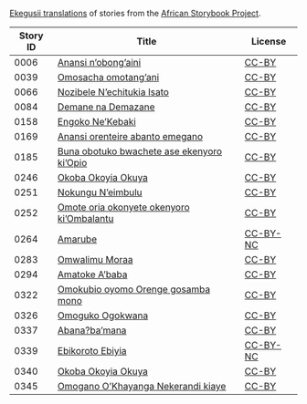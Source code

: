 [Ekegusii translations](http://africanstorybook.org/language/ekegusii) of stories from the [African Storybook Project](http://africanstorybook.org).

Story ID | Title | License
-------- | ----- | -------
0006 | [Anansi n’obong’aini](http://africanstorybook.org/stories/anansi-n’obong’aini) | [CC-BY](https://creativecommons.org/licenses/by/3.0/)
0039 | [Omosacha omotang’ani](http://africanstorybook.org/stories/omosacha-omotang’ani) | [CC-BY](https://creativecommons.org/licenses/by/3.0/)
0066 | [Nozibele N’echitukia Isato](http://africanstorybook.org/stories/nozibele-n’echitukia-isato) | [CC-BY](https://creativecommons.org/licenses/by/3.0/)
0084 | [Demane na Demazane](http://africanstorybook.org/stories/demane-na-demazane-2) | [CC-BY](https://creativecommons.org/licenses/by/3.0/)
0158 | [Engoko Ne’Kebaki](http://africanstorybook.org/stories/engoko-ne’kebaki) | [CC-BY](https://creativecommons.org/licenses/by/3.0/)
0169 | [Anansi orenteire abanto emegano ](http://africanstorybook.org/stories/anansi-orenteire-abanto-emegano) | [CC-BY](https://creativecommons.org/licenses/by/3.0/)
0185 | [Buna obotuko bwachete ase ekenyoro ki’Opio](http://africanstorybook.org/stories/buna-obotuko-bwachete-ase-ekenyoro-ki’opio) | [CC-BY](https://creativecommons.org/licenses/by/3.0/)
0246 | [Okoba Okoyia Okuya ](http://africanstorybook.org/stories/okoba-okoyia-okuya) | [CC-BY](https://creativecommons.org/licenses/by/3.0/)
0251 | [Nokungu N’eimbulu](http://africanstorybook.org/stories/nokungu-n’eimbulu) | [CC-BY](https://creativecommons.org/licenses/by/3.0/)
0252 | [Omote oria okonyete okenyoro ki’Ombalantu](http://africanstorybook.org/stories/omote-oria-okonyete-okenyoro-ki’ombalantu) | [CC-BY](https://creativecommons.org/licenses/by/3.0/)
0264 | [Amarube](http://africanstorybook.org/stories/amarube) | [CC-BY-NC](http://creativecommons.org/licenses/by-nc/3.0/)
0283 | [Omwalimu Moraa](http://africanstorybook.org/stories/omwalimu-moraa) | [CC-BY](https://creativecommons.org/licenses/by/3.0/)
0294 | [Amatoke A’baba](http://africanstorybook.org/stories/amatoke-a’baba) | [CC-BY](https://creativecommons.org/licenses/by/3.0/)
0322 | [Omokubio oyomo Orenge gosamba mono](http://africanstorybook.org/stories/omokubio-oyomo-orenge-gosamba-mono) | [CC-BY](https://creativecommons.org/licenses/by/3.0/)
0326 | [Omoguko Ogokwana](http://africanstorybook.org/stories/omoguko-ogokwana) | [CC-BY](https://creativecommons.org/licenses/by/3.0/)
0337 | [Abana?ba’mana](http://africanstorybook.org/stories/abana%0Bba%E2%80%99mana) | [CC-BY](https://creativecommons.org/licenses/by/3.0/)
0339 | [Ebikoroto Ebiyia](http://africanstorybook.org/stories/ebikoroto-ebiyia) | [CC-BY-NC](http://creativecommons.org/licenses/by-nc/3.0/)
0340 | [Okoba Okoyia Okuya](http://africanstorybook.org/stories/okoba-okoyia-okuya-0) | [CC-BY](https://creativecommons.org/licenses/by/3.0/)
0345 | [Omogano O’Khayanga Nekerandi kiaye](http://africanstorybook.org/stories/omogano-o’khayanga-nekerandi-kiaye) | [CC-BY](https://creativecommons.org/licenses/by/3.0/)
